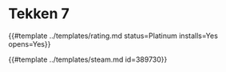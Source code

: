 # Tekken 7
<!-- script:Aliases [] -->

{{#template ../templates/rating.md status=Platinum installs=Yes opens=Yes}}

{{#template ../templates/steam.md id=389730}}
